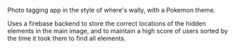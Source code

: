 Photo tagging app in the style of where's wally, with a Pokemon theme.

Uses a firebase backend to store the correct locations of the hidden elements in the main image, and to maintain a high score of users sorted by the time it took them to find all elements. 


